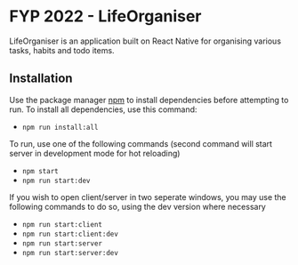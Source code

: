 # FYP 2022 - LifeOrganiser

LifeOrganiser is an application built on React Native for organising various tasks, habits and todo items.

## Installation

Use the package manager [npm](https://www.npmjs.com/) to install dependencies before attempting to run. To install all dependencies, use this command:

- `npm run install:all`

To run, use one of the following commands (second command will start server in development mode for hot reloading)
- `npm start`
- `npm run start:dev`

If you wish to open client/server in two seperate windows, you may use the following commands to do so, using the dev version where necessary
- `npm run start:client`
- `npm run start:client:dev`
- `npm run start:server`
- `npm run start:server:dev`